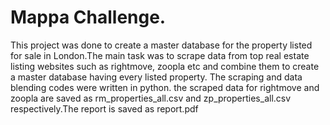 # Mappa Challenge. 
This project was done to create a master database for the property listed for sale in London.The main task was to scrape data from top real estate
listing websites such as rightmove, zoopla etc  and combine them to create a master database having every listed property.
The scraping  and data blending codes were written in python.
the scraped data for rightmove and zoopla are saved as rm_properties_all.csv and zp_properties_all.csv respectively.The report is saved as report.pdf
